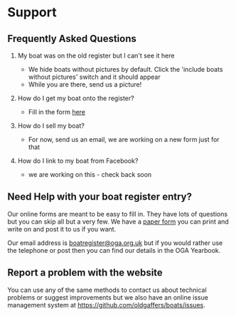 # Support

## Frequently Asked Questions

1. My boat was on the old register but I can't see it here
    + We hide boats without pictures by default. Click the 'include boats without pictures' switch and it should appear
    + While you are there, send us a picture!
    
1. How do I get my boat onto the register?
    + Fill in the form [here](https://form.jotform.com/jfbcable/new-boat)
1. How do I sell my boat?
    + For now, send us an email, we are working on a new form just for that 
1. How do I link to my boat from Facebook?
    + we are working on this - check back soon

## Need Help with your boat register entry?

Our online forms are meant to be easy to fill in. They have lots of questions but you can skip all but a very few.
We have a [paper form](oga-boatregister-form-2019.pdf) you can print and write on and post it to us if you want.

Our email address is boatregister@oga.org.uk but if you would rather use the telephone or post then you can find our details in the OGA Yearbook.

## Report a problem with the website

You can use any of the same methods to contact us about technical problems or suggest improvements but we also have an online issue management
system at https://github.com/oldgaffers/boats/issues.
